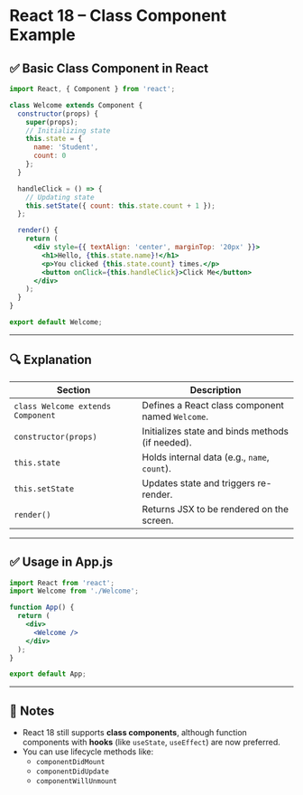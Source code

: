 
# React 18 – Class Component Example

## ✅ Basic Class Component in React

```jsx
import React, { Component } from 'react';

class Welcome extends Component {
  constructor(props) {
    super(props);
    // Initializing state
    this.state = {
      name: 'Student',
      count: 0
    };
  }

  handleClick = () => {
    // Updating state
    this.setState({ count: this.state.count + 1 });
  };

  render() {
    return (
      <div style={{ textAlign: 'center', marginTop: '20px' }}>
        <h1>Hello, {this.state.name}!</h1>
        <p>You clicked {this.state.count} times.</p>
        <button onClick={this.handleClick}>Click Me</button>
      </div>
    );
  }
}

export default Welcome;
```

---

## 🔍 Explanation

| Section | Description |
|--------|-------------|
| `class Welcome extends Component` | Defines a React class component named `Welcome`. |
| `constructor(props)` | Initializes state and binds methods (if needed). |
| `this.state` | Holds internal data (e.g., `name`, `count`). |
| `this.setState` | Updates state and triggers re-render. |
| `render()` | Returns JSX to be rendered on the screen. |

---

## ✅ Usage in App.js

```jsx
import React from 'react';
import Welcome from './Welcome';

function App() {
  return (
    <div>
      <Welcome />
    </div>
  );
}

export default App;
```

---

## 📌 Notes

- React 18 still supports **class components**, although function components with **hooks** (like `useState`, `useEffect`) are now preferred.
- You can use lifecycle methods like:
  - `componentDidMount`
  - `componentDidUpdate`
  - `componentWillUnmount`
